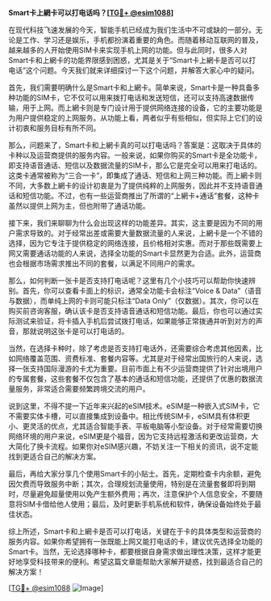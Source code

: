 **Smart卡上網卡可以打电话吗？[[TG💪+ @esim1088](https://t.me/s/esim1088)]**

在现代科技飞速发展的今天，智能手机已经成为我们生活中不可或缺的一部分。无论是工作、学习还是娱乐，手机都扮演着重要的角色。而随着移动互联网的普及，越来越多的人开始使用SIM卡来实现手机上网的功能。但与此同时，很多人对Smart卡和上網卡的功能界限感到困惑，尤其是关于“Smart卡上網卡是否可以打电话”这个问题。今天我们就来详细探讨一下这个问题，并解答大家心中的疑问。

首先，我们需要明确什么是Smart卡和上網卡。简单来说，Smart卡是一种具备多种功能的SIM卡，它不仅可以用来拨打电话和发送短信，还可以支持高速数据传输，用于上网。而上網卡则是专门设计用于提供网络连接的设备，它的主要功能是为用户提供稳定的上网服务。从功能上看，两者似乎有些相似，但实际上它们的设计初衷和服务目标有所不同。

那么，问题来了，Smart卡和上網卡真的可以打电话吗？答案是：这取决于具体的卡种以及运营商提供的服务内容。一般来说，如果你购买的Smart卡是全功能卡，即支持语音通话、短信以及数据流量的SIM卡，那么它是完全可以用来打电话的。这类卡通常被称为“三合一卡”，即集成了通话、短信和上网三种功能。而上網卡则不同，大多数上網卡的设计初衷是为了提供纯粹的上网服务，因此并不支持语音通话和短信功能。不过，也有一些运营商推出了所谓的“上網卡+通话”套餐，这种卡虽然以提供上网为主，但也附带了通话功能。

接下来，我们来聊聊为什么会出现这样的功能差异。其实，这主要是因为不同的用户需求导致的。对于经常出差或需要大量数据流量的人来说，上網卡是一个不错的选择，因为它专注于提供稳定的网络连接，且价格相对实惠。而对于那些既需要上网又需要通话功能的人来说，选择全功能的Smart卡显然更为合适。此外，运营商也会根据市场需求推出不同的套餐，以满足不同用户的需求。

那么，如何判断一张卡是否支持打电话呢？这里有几个小技巧可以帮助你快速辨别。首先，你可以查看卡面上的标识，通常全功能卡会标注“Voice & Data”（语音与数据），而单纯上网的卡则可能只标注“Data Only”（仅数据）。其次，你可以在购买前咨询客服，确认该卡是否支持语音通话和短信功能。最后，你也可以通过实际测试来验证，将卡插入手机后尝试拨打电话，如果能够正常拨通并听到对方的声音，那就说明这张卡是可以打电话的。

当然，在选择卡种时，除了考虑是否支持打电话外，还需要综合考虑其他因素，比如网络覆盖范围、资费标准、套餐内容等。尤其是对于经常出国旅行的人来说，选择一张支持国际漫游的卡尤为重要。目前市面上有不少运营商提供了针对出境用户的专属套餐，这些套餐不仅包含了基本的通话和短信功能，还提供了优惠的数据流量服务，非常适合需要频繁跨境交流的用户。

说到这里，不得不提一下近年来兴起的eSIM技术。eSIM是一种嵌入式SIM卡，它不需要实体卡槽，可以直接集成到设备中。相比传统SIM卡，eSIM具有体积更小、更灵活的优点，尤其适合智能手表、平板电脑等小型设备。对于经常需要切换网络环境的用户来说，eSIM更是个福音，因为它支持远程激活和更改运营商，大大简化了换卡流程。如果你对eSIM感兴趣，不妨关注一下相关的资讯，说不定能找到更适合自己的解决方案。

最后，再给大家分享几个使用Smart卡的小贴士。首先，定期检查卡内余额，避免因欠费而导致服务中断；其次，合理规划流量使用，特别是在流量套餐即将到期时，尽量避免超量使用以免产生额外费用；再次，注意保护个人信息安全，不要随意将SIM卡借给他人使用；最后，及时更新手机系统和软件，确保设备始终处于最佳状态。

综上所述，Smart卡和上網卡是否可以打电话，关键在于卡的具体类型和运营商的服务内容。如果你希望拥有一张既能上网又能打电话的卡，建议优先选择全功能的Smart卡。当然，无论选择哪种卡，都要根据自身需求做出理性决策，这样才能更好地享受科技带来的便利。希望这篇文章能帮助大家解开疑惑，找到最适合自己的解决方案！

[[TG💪+ @esim1088](https://t.me/s/esim1088) ![Image](https://i.postimg.cc/4NQfJmqS/Snipaste-2025-05-13-00-14-12.png)]